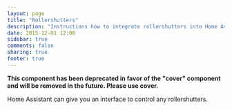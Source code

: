 ```yaml
---
layout: page
title: "Rollershutters"
description: "Instructions how to integrate rollershutters into Home Assistant."
date: 2015-12-01 12:00
sidebar: true
comments: false
sharing: true
footer: true
---
```


**This component has been deprecated in favor of the "cover" component and will be removed in the future. Please use cover.**

Home Assistant can give you an interface to control any rollershutters.

